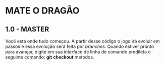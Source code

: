 # MATE O DRAGÃO
## 1.0 - MASTER

Você está onde tudo começou. A partir desse código o jogo irá evoluir em passos e essa evolução será feita por _branches_.
Quando estiver pronto para avançar, digite em sua interface de linha de comando predileta o seguinte comando: **git** **checkout** metodos.